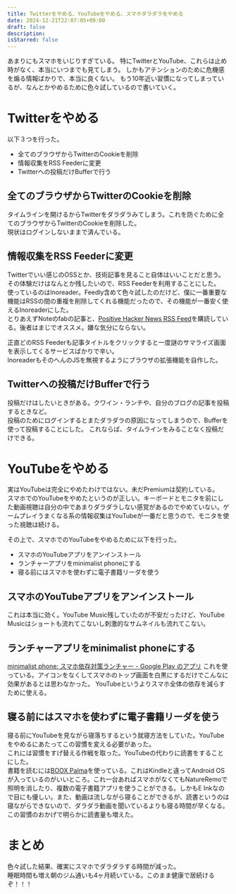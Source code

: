 ```yaml
---
title: Twitterをやめる、YouTubeをやめる、スマホダラダラをやめる
date: 2024-12-21T22:07:05+09:00
draft: false
description:
isStarred: false
---
```


あまりにもスマホをいじりすぎている。
特にTwitterとYouTube、これらは止め時がなく、本当にいつまでも見てしまう。
しかもアテンションのために危機感を煽る情報ばかりで、本当に良くない。
もう10年近い習慣になってしまっているが、なんとかやめるために色々試しているので書いていく。

# Twitterをやめる
以下３つを行った。

- 全てのブラウザからTwitterのCookieを削除
- 情報収集をRSS Feederに変更
- Twitterへの投稿だけBufferで行う

## 全てのブラウザからTwitterのCookieを削除
タイムラインを開けるからTwitterをダラダラみてしまう。これを防ぐために全てのブラウザからTwitterのCookieを削除した。  
現状はログインしないままで済んでいる。

## 情報収集をRSS Feederに変更
Twitterでいい感じのOSSとか、技術記事を見ること自体はいいことだと思う。  
その体験だけはなんとか残したいので、RSS Feederを利用することにした。  
使っているのはInoreader。Feedly含めて色々試したのだけど、僕に一番重要な機能はRSSの間の重複を削除してくれる機能だったので、その機能が一番安く使えるInoreaderにした。  
とりあえずNoteのfabの記事と、[Positive Hacker News RSS Feed](https://garrit.xyz/posts/2023-11-24-positive-hackernews)を購読している。後者はまじでオススメ。嫌な気分にならない。

正直どのRSS Feederも記事タイトルをクリックすると一度謎のサマライズ画面を表示してくるサービスばかりで辛い。  
InoreaderもそのへんのJSを無視するようにブラウザの拡張機能を自作した。

## Twitterへの投稿だけBufferで行う
投稿だけはしたいときがある。クワイン・ランチや、自分のブログの記事を投稿するときなど。  
投稿のためにログインするとまたダラダラの原因になってしまうので、Bufferを使って投稿することにした。 これならば、タイムラインをみることなく投稿だけできる。

# YouTubeをやめる
実はYouTubeは完全にやめたわけではない。未だPremiumは契約している。  
スマホでのYouTubeをやめたというのが正しい。キーボードとモニタを前にした動画視聴は自分の中であまりダラダラしない感覚があるのでやめていない。ゲームプレイうまくなる系の情報収集はYouTubeが一番だと思うので、モニタを使った視聴は続ける。  

その上で、スマホでのYouTubeをやめるために以下を行った。

- スマホのYouTubeアプリをアンインストール
- ランチャーアプリをminimalist phoneにする
- 寝る前にはスマホを使わずに電子書籍リーダを使う

## スマホのYouTubeアプリをアンインストール
これは本当に効く。YouTube Music残していたのが不安だったけど、YouTube Musicはショートも流れてこないし刺激的なサムネイルも流れてこない。

## ランチャーアプリをminimalist phoneにする
[minimalist phone: スマホ依存対策ランチャー - Google Play のアプリ](https://play.google.com/store/apps/details?id=com.qqlabs.minimalistlauncher&hl=ja)
これを使っている。アイコンをなくしてスマホのトップ画面を白黒にするだけでこんなに効果があるとは思わなかった。 YouTubeというよりスマホ全体の依存を減らすために使える。

## 寝る前にはスマホを使わずに電子書籍リーダを使う
寝る前にYouTubeを見ながら寝落ちするという就寝方法をしていた。YouTubeをやめるにあたってこの習慣を変える必要があった。  
これには習慣をすげ替える作戦を取った。YouTubeの代わりに読書をすることにした。  
書籍を読むには[BOOX Palma](https://sktnetshop.com/products/boox-palma)を使っている。これはKindleと違ってAndroid OSが入っているのがいいところ。これ一台あればスマホがなくてもNatureRemoで照明を消したり、複数の電子書籍アプリを使うことができる。しかもE Inkなので目にも優しい。また、動画は流しながら寝ることができるが、読書というのは寝ながらできないので、ダラダラ動画を聞いているよりも寝る時間が早くなる。この習慣のおかげで明らかに読書量も増えた。

# まとめ
色々試した結果、確実にスマホでダラダラする時間が減った。  
睡眠時間も増え朝のジム通いも4ヶ月続いている。このまま健康で居続けるぞ！！！